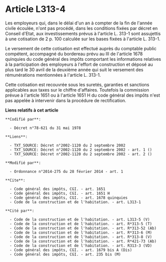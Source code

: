 # Article L313-4

Les employeurs qui, dans le délai d'un an à compter de la fin de l'année civile écoulée, n'ont pas procédé, dans les
conditions fixées par décret en Conseil d'Etat, aux investissements prévus à l'article L. 313-1 sont assujettis à une
cotisation de 2 p. 100 calculée sur les bases fixées à l'article L. 313-1. 

Le versement de cette cotisation est effectué auprès du comptable public compétent, accompagné du bordereau prévu au III de
l'article 1678 quinquies du code général des impôts comportant les informations relatives à la participation des employeurs à
l'effort de construction et déposé au plus tard le 30 avril de la deuxième année qui suit le versement des rémunérations
mentionnées à l'article L. 313-1. 

Cette cotisation est recouvrée sous les suretés, garanties et sanctions applicables aux taxes sur le chiffre d'affaires.
Toutefois la commission prévue à l'article 1651 ou à l'article 1651 H du code général des impôts n'est pas appelée à
intervenir dans la procédure de rectification.

**Liens relatifs à cet article**

	**Codifié par**:

	  - Décret n°78-621 du 31 mai 1978

	**Liens**:

	  - TXT_SOURCE: Décret n°2002-1120 du 2 septembre 2002
	  - TXT_SOURCE: Décret n°2002-1120 du 2 septembre 2002 - art. 1 ()
	  - TXT_SOURCE: Décret n°2002-1120 du 2 septembre 2002 - art. 2 ()

	**Modifié par**:

	  - Ordonnance n°2014-275 du 28 février 2014 - art. 1

	**Cite**:

	  - Code général des impôts, CGI. - art. 1651
	  - Code général des impôts, CGI. - art. 1651 H
	  - Code général des impôts, CGI. - art. 1678 quinquies
	  - Code de la construction et de l'habitation. - art. L313-1

	**Cité par**:

	  - Code de la construction et de l'habitation. - art. L313-5 (V)
	  - Code de la construction et de l'habitation. - art. R*313-5 (T)
	  - Code de la construction et de l'habitation. - art. R*313-52 (Ab)
	  - Code de la construction et de l'habitation. - art. R*313-6 (M)
	  - Code de la construction et de l'habitation. - art. R*313-8 (V)
	  - Code de la construction et de l'habitation. - art. R*421-73 (Ab)
	  - Code de la construction et de l'habitation. - art. R313-3 (VD)
	  - Code général des impôts, CGI. - art. 1679 bis A (Dis)
	  - Code général des impôts, CGI. - art. 235 bis (M)
